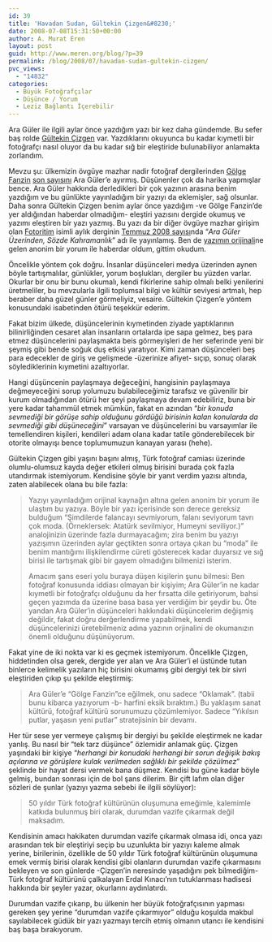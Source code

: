 ```yaml
---
id: 39
title: 'Havadan Sudan, Gültekin Çizgen&#8230;'
date: 2008-07-08T15:31:50+00:00
author: A. Murat Eren
layout: post
guid: http://www.meren.org/blog/?p=39
permalink: /blog/2008/07/havadan-sudan-gultekin-cizgen/
pvc_views:
  - "14832"
categories:
  - Büyük Fotoğrafçılar
  - Düşünce / Yorum
  - Leziz Bağlantı İçerebilir
---
```

Ara Güler ile ilgili aylar önce yazdığım yazı bir kez daha gündemde. Bu sefer baş rolde [Gültekin Çizgen](http://www.google.com/search?num=100&q=%22G%C3%BCltekin+%C3%87izgen%22) var. Yazdıklarını okuyunca bu kadar kıymetli bir fotoğrafçı nasıl oluyor da bu kadar sığ bir eleştiride bulunabiliyor anlamakta zorlandım.

Mevzu şu: ülkemizin övgüye mazhar nadir fotoğraf dergilerinden [Gölge Fanzin](http://www.golge-fanzin.com/) [son sayısını](http://www.golge-fanzin.com/fanzin/GF18.zip "PDF formatındaki dergiyi indirip okuyabilirsiniz") Ara Güler&#8217;e ayırmış. Düşünenler çok da harika yapmışlar bence. Ara Güler hakkında derledikleri bir çok yazının arasına benim yazdığım ve bu günlükte yayınladığım bir yazıyı da eklemişler, sağ olsunlar. Daha sonra Gültekin Çizgen benim aylar önce yazdığım -ve Gölge Fanzin&#8217;de yer aldığından haberdar olmadığım- eleştiri yazısını dergide okumuş ve yazımı eleştiren bir yazı yazmış. Bu yazı da bir diğer övgüye mazhar girişim olan [Fotoritim](http://www.fotoritim.com/) isimli aylık derginin [Temmuz 2008 sayısı](http://www.fotoritim.com/yazi/gultekin-cizgen-ile-fotograf-gundemi--ara-guler-uzerinden-sozde-kahramanlik)nda &#8220;_Ara Güler Üzerinden, Sözde Kahramanlık_&#8221; adı ile yayınlamış. Ben de [yazımın orijinali](http://www.meren.org/blog/2006/09/ara-guleri-sevmiyorum/)ne gelen anonim bir yorum ile haberdar oldum, gittim okudum.

Öncelikle yöntem çok doğru. İnsanlar düşünceleri medya üzerinden aynen böyle tartışmalılar, günlükler, yorum boşlukları, dergiler bu yüzden varlar. Okurlar bir onu bir bunu okumalı, kendi fikirlerine sahip olmalı belki yenilerini üretmeliler, bu mevzularla ilgili toplumsal bilgi ve kültür seviyesi artmalı, hep beraber daha güzel günler görmeliyiz, vesaire. Gültekin Çizgen&#8217;e yöntem konusundaki isabetinden ötürü teşekkür ederim.

Fakat bizim ülkede, düşüncelerinin kıymetinden ziyade yaptıklarının bilinirliğinden cesaret alan insanların ortalarda ipe sapa gelmez, beş para etmez düşüncelerini paylaşmakta beis görmeyişleri de her seferinde yeni bir şeymiş gibi bende soğuk duş etkisi yaratıyor. Kimi zaman düşünceleri beş para edecekler de giriş ve gelişmede -üzerinize afiyet- sıçıp, sonuç olarak söylediklerinin kıymetini azaltıyorlar.

Hangi düşüncenin paylaşmaya değeceğini, hangisinin paylaşmaya değmeyeceğini sorup yolumuzu bulabileceğimiz tarafsız ve güvenilir bir kurum olmadığından ötürü her şeyi paylaşmaya devam edebiliriz, buna bir yere kadar tahammül etmek mümkün, fakat en azından &#8220;_bir konuda sevmediği bir görüşe sahip olduğunu gördüğü birisinin kalan konularda da sevmediği gibi düşüneceğini_&#8221; varsayan ve düşüncelerini bu varsayımlar ile temellendiren kişileri, kendileri adam olana kadar tatile gönderebilecek bir otorite olmayışı bence toplumumuzun kanayan yarası (hehe).

Gültekin Çizgen gibi yaşını başını almış, Türk fotoğraf camiası üzerinde olumlu-olumsuz kayda değer etkileri olmuş birisini burada çok fazla utandırmak istemiyorum. Kendisine şöyle bir yanıt verdim yazısı altında, zaten alabilecek olana bu bile fazla:

> Yazıyı yayınladığım orijinal kaynağın altına gelen anonim bir yorum ile ulaştım bu yazıya. Böyle bir yazı içerisinde son derece gereksiz bulduğum &#8220;Şimdilerde falancayı sevmiyorum, falanı seviyorum tavrı çok moda. (Örneklersek: Atatürk sevilmiyor, Humeyni seviliyor.)&#8221; analojinizin üzerinde fazla durmayacağım; zira benim bu yazıyı yazışımın üzerinden aylar geçtikten sonra ortaya çıkan bu &#8220;moda&#8221; ile benim mantığımı ilişkilendirme cüreti gösterecek kadar duyarsız ve sığ birisi ile tartışmak gibi bir gayem olmadığını bilmenizi isterim.
> 
> Amacım şans eseri yolu buraya düşen kişilerin şunu bilmesi: Ben fotoğraf konusunda iddiası olmayan bir kişiyim; Ara Güler&#8217;in ne kadar kıymetli bir fotoğrafçı olduğunu da her fırsatta dile getiriyorum, bahsi geçen yazımda da üzerine basa basa yer verdiğim bir şeydir bu. Öte yandan Ara Güler&#8217;in düşünceleri hakkındaki düşüncelerim değişmiş değildir, fakat doğru derğerlendirme yapabilmek, kendi düşüncelerinizi üretebilmeniz adına yazının orjinalini de okumanızın önemli olduğunu düşünüyorum.

Fakat yine de iki nokta var ki es geçmek istemiyorum. Öncelikle Çizgen, hiddetinden olsa gerek, dergide yer alan ve Ara Güler&#8217;i el üstünde tutan binlerce kelimelik yazıların hiç birisini okumamış gibi dergiyi tek bir sivri eleştiriden çıkıp şu şekilde eleştirmiş:

> Ara Güler&#8217;e &#8220;Gölge Fanzin&#8221;ce eğilmek, onu sadece &#8220;Oklamak&#8221;. (tabii bunu kibarca yazıyorum -b- harfini eksik bıraktım.) Bu yaklaşım sanat kültürü, fotoğraf kültürü sorunumuzu çözümlemiyor. Sadece &#8220;Yıkılsın putlar, yaşasın yeni putlar&#8221; stratejisinin bir devamı.

Her tür sese yer vermeye çalışmış bir dergiyi bu şekilde eleştirmek ne kadar yanlış. Bu nasıl bir &#8220;tek tarz düşünce&#8221; özlemidir anlamak güç. Çizgen yaşındaki bir kişiye &#8220;_herhangi bir konudaki herhangi bir sorun değişik bakış açılarına ve görüşlere kulak verilmeden sağlıklı bir şekilde çözülmez_&#8221; şeklinde bir hayat dersi vermek bana düşmez. Kendisi bu güne kadar böyle gelmiş, bundan sonrası için de bol şans dilerim. Bir çift lafım olan diğer sözleri de şunlar (yazıyı yazma sebebi ile ilgili söylüyor):

> 50 yıldır Türk fotoğraf kültürünün oluşumuna emeğimle, kalemimle katkıda bulunmuş biri olarak, durumdan vazife çıkarmak değil maksadım.

Kendisinin amacı hakikaten durumdan vazife çıkarmak olmasa idi, onca yazı arasından tek bir eleştiriyi seçip bu uzunlukta bir yazıyı kaleme almak yerine, birilerinin, özellikle de 50 yıldır Türk fotoğraf kültürünün oluşumuna emek vermiş birisi olarak kendisi gibi olanların durumdan vazife çıkarmasını bekleyen ve son günlerde -Çizgen&#8217;in neresinde yaşadığını pek bilmediğim- Türk fotoğraf kültürünü çalkalayan Erdal Kınacı&#8217;nın tutuklanması hadisesi hakkında bir şeyler yazar, okurlarını aydınlatırdı.

Durumdan vazife çıkarıp, bu ülkenin her büyük fotoğrafçısının yapması gereken şey yerine &#8220;durumdan vazife çıkarmıyor&#8221; olduğu koşulda makbul sayılabilecek güdük bir yazı yazmayı tercih etmiş olmanın utancı ile kendisini baş başa bırakıyorum.
